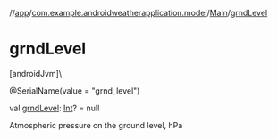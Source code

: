 //[app](../../../index.md)/[com.example.androidweatherapplication.model](../index.md)/[Main](index.md)/[grndLevel](grnd-level.md)

# grndLevel

[androidJvm]\

@SerialName(value = &quot;grnd_level&quot;)

val [grndLevel](grnd-level.md): [Int](https://kotlinlang.org/api/latest/jvm/stdlib/kotlin/-int/index.html)? = null

Atmospheric pressure on the ground level, hPa
